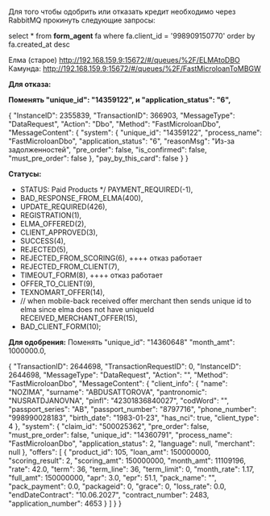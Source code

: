 Для того чтобы одобрить или отказать кредит необходимо через RabbitMQ прокинуть следующие запросы: 

select * from **form_agent** fa where fa.client_id = '998909150770' order by fa.created_at desc

Елма (старое)
http://192.168.159.9:15672/#/queues/%2F/ELMAtoDBO
Камунда:
http://192.168.159.9:15672/#/queues/%2F/FastMicroloanToMBGW

**Для отказа:**

**Поменять "unique_id": "14359122", и  "application_status": "6",** 

{
    "InstanceID": 2355839,
    "TransactionID": 366903,
    "MessageType": "DataRequest",
    "Action": "Dbo",
    "Method": "FastMicroloanDbo",
    "MessageContent": {
        "system": {
            "unique_id": "14359122",
            "process_name": "FastMicroloanDbo",
            "application_status": "6",
            "reasonMsg": "Из-за задолженностей",
            "pre_order": false,
            "is_confirmed": false,
            "must_pre_order": false
        },
        "pay_by_this_card": false
    }
}

**Статусы:**
* STATUS: Paid Products */ PAYMENT_REQUIRED(-1), 
* BAD_RESPONSE_FROM_ELMA(400), 
* UPDATE_REQUIRED(426), 
* REGISTRATION(1), 
* ELMA_OFFERED(2), 
* CLIENT_APPROVED(3), 
* SUCCESS(4), 
* REJECTED(5), 
* REJECTED_FROM_SCORING(6),  ++++ отказ работает
* REJECTED_FROM_CLIENT(7),
* TIMEOUT_FORM(8),  ++++ отказ работает
* OFFER_TO_CLIENT(9), 
* TEXNOMART_OFFER(14), 
* // when mobile-back received offer merchant then sends unique id to elma since elma does not have uniqueId RECEIVED_MERCHANT_OFFER(15),
* BAD_CLIENT_FORM(10);


**Для одобрения:**
Поменять "unique_id": "14360648"  "month_amt": 1000000.0,

{
    "TransactionID": 2644698,
    "TransactionRequestID": 0,
    "InstanceID": 2644698,
    "MessageType": "DataRequest",
    "Action": "",
    "Method": "FastMicroloanDbo",
    "MessageContent": {
        "client_info": {
            "name": "NOZIMA",
            "surname": "ABDUSATTOROVA",
            "pantronomic": "NUSRATDJANOVNA",
            "pinfl": "42301836840027",
            "codWord": "",
            "passport_series": "AB",
            "passport_number": "8797716",
            "phone_number": "998990028183",
            "birth_date": "1983-01-23",
            "has_nci": true,
            "client_type": 4
        },
        "system": {
            "claim_id": "500025362",
            "pre_order": false,
            "must_pre_order": false,
            "unique_id": "14360791",
            "process_name": "FastMicroloanDbo",
            "application_status": 2,
            "language": null,
            "merchant": null
        },
        "offers": [
            {
                "product_id": 105,
                "loan_amt": 150000000,
                "scoring_result": 2,
                "scoring_amt": 150000000,
                "month_amt": 11109196,
                "rate": 42.0,
                "term": 36,
                "term_line": 36,
                "term_limit": 0,
                "month_rate": 1.17,
                "full_amt": 150000000,
                "apr": 3.0,
                "epr": 51.1,
                "pack_name": "",
                "pack_payment": 0.0,
                "packageid": 0,
                "grace": 0,
                "loss_rate": 0.0,
                "endDateContract": "10.06.2027",
                "contract_number": 2483,
                "application_number": 4653
            }
        ]
    }
}
